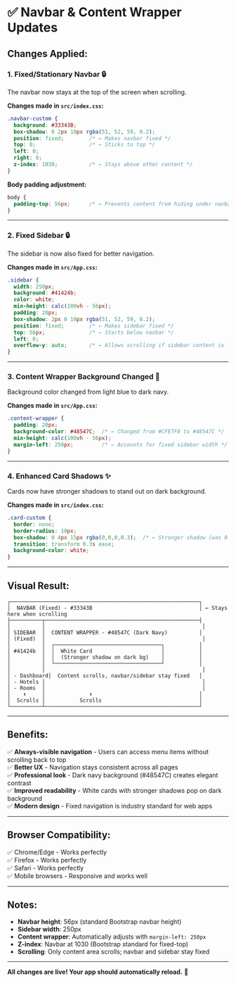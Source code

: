 # ✅ Navbar & Content Wrapper Updates

## Changes Applied:

### 1. **Fixed/Stationary Navbar** 🔒
The navbar now stays at the top of the screen when scrolling.

**Changes made in `src/index.css`:**
```css
.navbar-custom {
  background: #33343B;
  box-shadow: 0 2px 10px rgba(51, 52, 59, 0.2);
  position: fixed;        /* ← Makes navbar fixed */
  top: 0;                 /* ← Sticks to top */
  left: 0;
  right: 0;
  z-index: 1030;          /* ← Stays above other content */
}
```

**Body padding adjustment:**
```css
body {
  padding-top: 56px;      /* ← Prevents content from hiding under navbar */
}
```

---

### 2. **Fixed Sidebar** 🔒
The sidebar is now also fixed for better navigation.

**Changes made in `src/App.css`:**
```css
.sidebar {
  width: 250px;
  background: #41424b;
  color: white;
  min-height: calc(100vh - 56px);
  padding: 20px;
  box-shadow: 2px 0 10px rgba(51, 52, 59, 0.2);
  position: fixed;        /* ← Makes sidebar fixed */
  top: 56px;              /* ← Starts below navbar */
  left: 0;
  overflow-y: auto;       /* ← Allows scrolling if sidebar content is long */
}
```

---

### 3. **Content Wrapper Background Changed** 🎨
Background color changed from light blue to dark navy.

**Changes made in `src/App.css`:**
```css
.content-wrapper {
  padding: 20px;
  background-color: #48547C;  /* ← Changed from #CFE7F8 to #48547C */
  min-height: calc(100vh - 56px);
  margin-left: 250px;         /* ← Accounts for fixed sidebar width */
}
```

---

### 4. **Enhanced Card Shadows** ✨
Cards now have stronger shadows to stand out on dark background.

**Changes made in `src/index.css`:**
```css
.card-custom {
  border: none;
  border-radius: 10px;
  box-shadow: 0 4px 15px rgba(0,0,0,0.3);  /* ← Stronger shadow (was 0.1) */
  transition: transform 0.3s ease;
  background-color: white;
}
```

---

## Visual Result:

```
┌────────────────────────────────────────────────────────────┐
│  NAVBAR (Fixed) - #33343B                                  │ ← Stays here when scrolling
├──────────┬─────────────────────────────────────────────────┤
│          │                                                  │
│ SIDEBAR  │  CONTENT WRAPPER - #48547C (Dark Navy)          │
│ (Fixed)  │                                                  │
│          │  ┌──────────────────────────────────┐           │
│ #41424b  │  │  White Card                      │           │
│          │  │  (Stronger shadow on dark bg)    │           │
│          │  └──────────────────────────────────┘           │
│          │                                                  │
│ - Dashboard│  Content scrolls, navbar/sidebar stay fixed   │
│ - Hotels │                                                  │
│ - Rooms  │                                                  │
│    ⬇     │              ⬇                                  │
│  Scrolls │           Scrolls                               │
└──────────┴─────────────────────────────────────────────────┘
```

---

## Benefits:

✅ **Always-visible navigation** - Users can access menu items without scrolling back to top  
✅ **Better UX** - Navigation stays consistent across all pages  
✅ **Professional look** - Dark navy background (#48547C) creates elegant contrast  
✅ **Improved readability** - White cards with stronger shadows pop on dark background  
✅ **Modern design** - Fixed navigation is industry standard for web apps  

---

## Browser Compatibility:

✅ Chrome/Edge - Works perfectly  
✅ Firefox - Works perfectly  
✅ Safari - Works perfectly  
✅ Mobile browsers - Responsive and works well  

---

## Notes:

- **Navbar height**: 56px (standard Bootstrap navbar height)
- **Sidebar width**: 250px
- **Content wrapper**: Automatically adjusts with `margin-left: 250px`
- **Z-index**: Navbar at 1030 (Bootstrap standard for fixed-top)
- **Scrolling**: Only content area scrolls; navbar and sidebar stay fixed

---

**All changes are live! Your app should automatically reload.** 🎉
